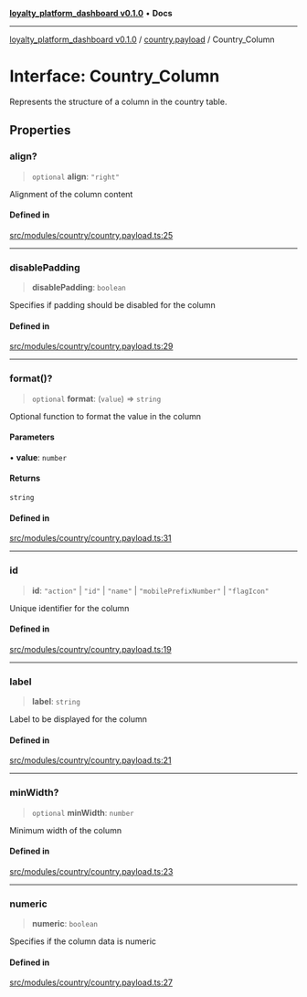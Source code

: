 [**loyalty_platform_dashboard v0.1.0**](../../README.md) • **Docs**

***

[loyalty_platform_dashboard v0.1.0](../../modules.md) / [country.payload](../README.md) / Country\_Column

# Interface: Country\_Column

Represents the structure of a column in the country table.

## Properties

### align?

> `optional` **align**: `"right"`

Alignment of the column content

#### Defined in

[src/modules/country/country.payload.ts:25](https://github.com/InnoScript-Co-Ltd/loyalty_platform_admin_dashboard/blob/0790cd2783d47b8cc9a3a9d22a28b20c5aacf6ee/src/modules/country/country.payload.ts#L25)

***

### disablePadding

> **disablePadding**: `boolean`

Specifies if padding should be disabled for the column

#### Defined in

[src/modules/country/country.payload.ts:29](https://github.com/InnoScript-Co-Ltd/loyalty_platform_admin_dashboard/blob/0790cd2783d47b8cc9a3a9d22a28b20c5aacf6ee/src/modules/country/country.payload.ts#L29)

***

### format()?

> `optional` **format**: (`value`) => `string`

Optional function to format the value in the column

#### Parameters

• **value**: `number`

#### Returns

`string`

#### Defined in

[src/modules/country/country.payload.ts:31](https://github.com/InnoScript-Co-Ltd/loyalty_platform_admin_dashboard/blob/0790cd2783d47b8cc9a3a9d22a28b20c5aacf6ee/src/modules/country/country.payload.ts#L31)

***

### id

> **id**: `"action"` \| `"id"` \| `"name"` \| `"mobilePrefixNumber"` \| `"flagIcon"`

Unique identifier for the column

#### Defined in

[src/modules/country/country.payload.ts:19](https://github.com/InnoScript-Co-Ltd/loyalty_platform_admin_dashboard/blob/0790cd2783d47b8cc9a3a9d22a28b20c5aacf6ee/src/modules/country/country.payload.ts#L19)

***

### label

> **label**: `string`

Label to be displayed for the column

#### Defined in

[src/modules/country/country.payload.ts:21](https://github.com/InnoScript-Co-Ltd/loyalty_platform_admin_dashboard/blob/0790cd2783d47b8cc9a3a9d22a28b20c5aacf6ee/src/modules/country/country.payload.ts#L21)

***

### minWidth?

> `optional` **minWidth**: `number`

Minimum width of the column

#### Defined in

[src/modules/country/country.payload.ts:23](https://github.com/InnoScript-Co-Ltd/loyalty_platform_admin_dashboard/blob/0790cd2783d47b8cc9a3a9d22a28b20c5aacf6ee/src/modules/country/country.payload.ts#L23)

***

### numeric

> **numeric**: `boolean`

Specifies if the column data is numeric

#### Defined in

[src/modules/country/country.payload.ts:27](https://github.com/InnoScript-Co-Ltd/loyalty_platform_admin_dashboard/blob/0790cd2783d47b8cc9a3a9d22a28b20c5aacf6ee/src/modules/country/country.payload.ts#L27)

